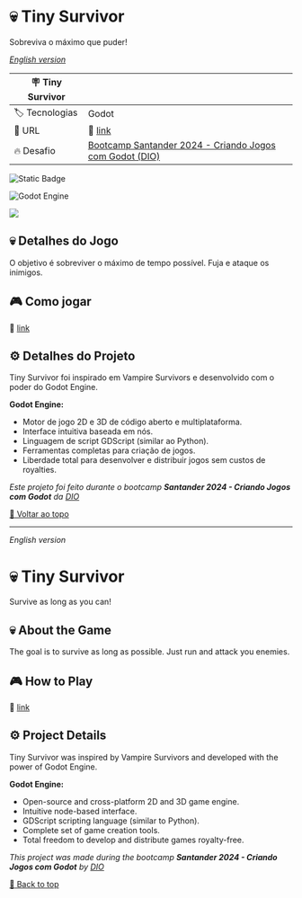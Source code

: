 <div id='top'>
 
 # 💀 Tiny Survivor

 </div>

Sobreviva o máximo que puder!

_[English version](#English)_

| :placard: Tiny Survivor |     |
| -------------  | --- |
| :label: Tecnologias | Godot
| :rocket: URL         | 🚧 [link]()
| :fire: Desafio     | [Bootcamp Santander 2024 - Criando Jogos com Godot (DIO)](https://www.dio.me/en)
![Static Badge](https://img.shields.io/badge/Version-1.0-green)

![Godot Engine](https://img.shields.io/badge/GODOT-%23FFFFFF.svg?style=for-the-badge&logo=godot-engine)

<!-- Inserir imagem com a #vitrinedev ao final do link -->
![](https://via.placeholder.com/1200x500.png?text=imagem+lindona+do+meu+projeto)

## 💀 Detalhes do Jogo

O objetivo é sobreviver o máximo de tempo possível. Fuja e ataque os inimigos.

## 🎮 Como jogar

🚧 [link]()

## ⚙️ Detalhes do Projeto

Tiny Survivor foi inspirado em Vampire Survivors e desenvolvido com o poder do Godot Engine.

**Godot Engine:**

* Motor de jogo 2D e 3D de código aberto e multiplataforma.
* Interface intuitiva baseada em nós.
* Linguagem de script GDScript (similar ao Python).
* Ferramentas completas para criação de jogos.
* Liberdade total para desenvolver e distribuir jogos sem custos de royalties.

*Este projeto foi feito durante o bootcamp __Santander 2024 - Criando Jogos com Godot__ da [DIO](https://www.dio.me/en)*

<a href='#top'>🔼 Voltar ao topo</a>

---

<div id='English'>

_English version_

# 💀 Tiny Survivor

</div>

Survive as long as you can!

## 💀 About the Game

The goal is to survive as long as possible. Just run and attack you enemies.

## 🎮 How to Play

🚧 [link]()

## ⚙️ Project Details

Tiny Survivor was inspired by Vampire Survivors and developed with the power of Godot Engine.

**Godot Engine:**

* Open-source and cross-platform 2D and 3D game engine.
* Intuitive node-based interface.
* GDScript scripting language (similar to Python).
* Complete set of game creation tools.
* Total freedom to develop and distribute games royalty-free.

*This project was made during the bootcamp __Santander 2024 - Criando Jogos com Godot__ by [DIO](https://www.dio.me/en)*

<a href='#top'>🔼 Back to top</a>

